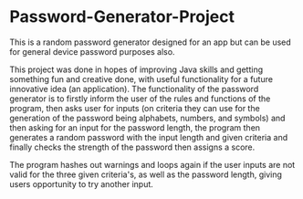 # Password-Generator-Project
This is a random password generator designed for an app but can be used for general device password purposes also. 

This project was done in hopes of improving Java skills and getting something fun and creative done, with useful functionality for a future innovative idea (an application). The functionality of the password generator is to firstly inform the user of the rules and functions of the program, then asks user for inputs (on criteria they can use for the generation of the password being  alphabets, numbers, and symbols) and then asking for an input for the password length, the program then generates a random password with the input length and given criteria and finally checks the strength of the password then assigns a score. 

The program hashes out warnings and loops again if the user inputs are not valid for the three given criteria's, as well as the password length, giving users opportunity to try another input.


